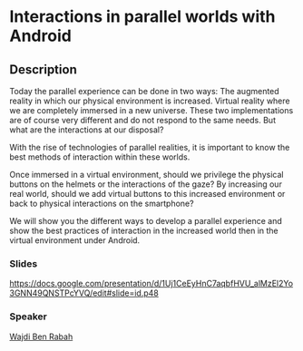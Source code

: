 # Interactions in parallel worlds with Android

## Description

Today the parallel experience can be done in two ways:
The augmented reality in which our physical environment is increased.
Virtual reality where we are completely immersed in a new universe.
These two implementations are of course very different and do not respond to the same needs. But what are the interactions at our disposal?

With the rise of technologies of parallel realities, it is important to know the best methods of interaction within these worlds.

Once immersed in a virtual environment, should we privilege the physical buttons on the helmets or the interactions of the gaze?
By increasing our real world, should we add virtual buttons to this increased environment or back to physical interactions on the smartphone?

We will show you the different ways to develop a parallel experience and show the best practices of interaction in the increased world then in the virtual environment under Android.


### Slides

https://docs.google.com/presentation/d/1Uj1CeEyHnC7aqbfHVU_alMzEl2Yo3GNN49QNSTPcYVQ/edit#slide=id.p48

### Speaker

[Wajdi Ben Rabah](../speakers/wajdibenrabah.md)